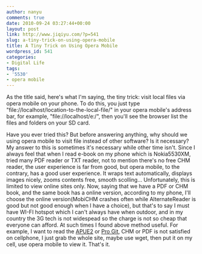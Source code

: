 ```yaml
---
author: nanyu
comments: true
date: 2010-09-24 03:27:44+00:00
layout: post
link: http://www.jiqiyu.com/?p=541
slug: a-tiny-trick-on-using-opera-mobile
title: A Tiny Trick on Using Opera Mobile
wordpress_id: 541
categories:
- Digital Life
tags:
- '5530'
- opera mobile
---
```


As the title said, here's what I'm saying, the tiny trick: visit local files via opera mobile on your phone. To do this, you just type "file://localhost/location-to-the-local-file/" in your opera mobile's address bar, for example, "file://localhost/e:/", then you'll see the browser list the files and folders on your SD card.

Have you ever tried this? But before answering anything, why should we using opera mobile to visit file instead of other software? Is it necessary? My answer to this is sometimes it's necessary while other time isn't. Since I always feel that when I read e-book on my phone which is Nokia5530XM, tried many PDF reader or TXT reader, not to mention there's no free CHM reader, the user experience is far from good, but opera mobile, to the contrary, has a good user experience. It wraps text automatically, displays images nicely, zooms contents free, smooth scolling... Unfortunately, this is limited to view online sites only. Now, saying that we have a PDF or CHM book, and the same book has a online version, according to my phone, I'll choose the online version(MobiCHM crashes often while AlternateReader is good but not good enough when I have a choice), but that's to say I must have WI-FI hotspot which I can't always have when outdoor, and in my country the 3G tech is not widespead so the charge is not so cheap that everyone can afford. At such times I found above method useful. For example, I want to read the [APUE2](http://book.chinaunix.net/special/ebook/addisonWesley/APUE2/) or [Pro Git](http://progit.org/book/), CHM or PDF is not satisfied on cellphone, I just grab the whole site, maybe use wget, then put it on my cell, use opera mobile to view it. That's it.
